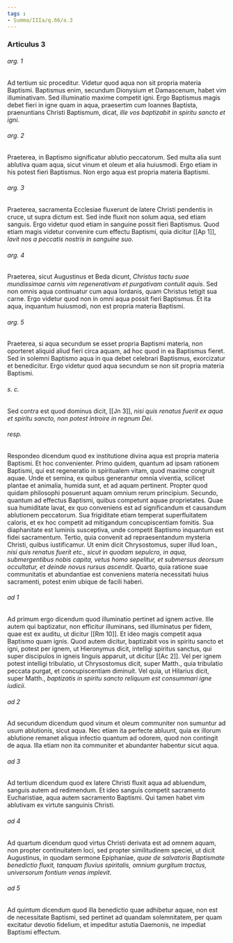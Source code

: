 ```yaml
---
tags : 
- Summa/IIIa/q.66/a.3
---
```


### Articulus 3

###### arg. 1
Ad tertium sic proceditur. Videtur quod aqua non sit propria materia Baptismi. Baptismus enim, secundum Dionysium et Damascenum, habet vim illuminativam. Sed illuminatio maxime competit igni. Ergo Baptismus magis debet fieri in igne quam in aqua, praesertim cum Ioannes Baptista, praenuntians Christi Baptismum, dicat, *ille vos baptizabit in spiritu sancto et igni*.

###### arg. 2
Praeterea, in Baptismo significatur ablutio peccatorum. Sed multa alia sunt ablutiva quam aqua, sicut vinum et oleum et alia huiusmodi. Ergo etiam in his potest fieri Baptismus. Non ergo aqua est propria materia Baptismi.

###### arg. 3
Praeterea, sacramenta Ecclesiae fluxerunt de latere Christi pendentis in cruce, ut supra dictum est. Sed inde fluxit non solum aqua, sed etiam sanguis. Ergo videtur quod etiam in sanguine possit fieri Baptismus. Quod etiam magis videtur convenire cum effectu Baptismi, quia dicitur [[Ap 1]], *lavit nos a peccatis nostris in sanguine suo*.

###### arg. 4
Praeterea, sicut Augustinus et Beda dicunt, *Christus tactu suae mundissimae carnis vim regenerativam et purgativam contulit aquis*. Sed non omnis aqua continuatur cum aqua Iordanis, quam Christus tetigit sua carne. Ergo videtur quod non in omni aqua possit fieri Baptismus. Et ita aqua, inquantum huiusmodi, non est propria materia Baptismi.

###### arg. 5
Praeterea, si aqua secundum se esset propria Baptismi materia, non oporteret aliquid aliud fieri circa aquam, ad hoc quod in ea Baptismus fieret. Sed in solemni Baptismo aqua in qua debet celebrari Baptismus, exorcizatur et benedicitur. Ergo videtur quod aqua secundum se non sit propria materia Baptismi.

###### s. c.
Sed contra est quod dominus dicit, [[Jn 3]], *nisi quis renatus fuerit ex aqua et spiritu sancto, non potest introire in regnum Dei*.

###### resp.
Respondeo dicendum quod ex institutione divina aqua est propria materia Baptismi. Et hoc convenienter. Primo quidem, quantum ad ipsam rationem Baptismi, qui est regeneratio in spiritualem vitam, quod maxime congruit aquae. Unde et semina, ex quibus generantur omnia viventia, scilicet plantae et animalia, humida sunt, et ad aquam pertinent. Propter quod quidam philosophi posuerunt aquam omnium rerum principium. Secundo, quantum ad effectus Baptismi, quibus competunt aquae proprietates. Quae sua humiditate lavat, ex quo conveniens est ad significandum et causandum ablutionem peccatorum. Sua frigiditate etiam temperat superfluitatem caloris, et ex hoc competit ad mitigandum concupiscentiam fomitis. Sua diaphanitate est luminis susceptiva, unde competit Baptismo inquantum est fidei sacramentum. Tertio, quia convenit ad repraesentandum mysteria Christi, quibus iustificamur. Ut enim dicit Chrysostomus, super illud Ioan., *nisi quis renatus fuerit etc., sicut in quodam sepulcro, in aqua, submergentibus nobis capita, vetus homo sepelitur, et submersus deorsum occultatur, et deinde novus rursus ascendit*. Quarto, quia ratione suae communitatis et abundantiae est conveniens materia necessitati huius sacramenti, potest enim ubique de facili haberi.

###### ad 1
Ad primum ergo dicendum quod illuminatio pertinet ad ignem active. Ille autem qui baptizatur, non efficitur illuminans, sed illuminatus per fidem, quae est ex auditu, ut dicitur [[Rm 10]]. Et ideo magis competit aqua Baptismo quam ignis. Quod autem dicitur, baptizabit vos in spiritu sancto et igni, potest per ignem, ut Hieronymus dicit, intelligi spiritus sanctus, qui super discipulos in igneis linguis apparuit, ut dicitur [[Ac 2]]. Vel per ignem potest intelligi tribulatio, ut Chrysostomus dicit, super Matth., quia tribulatio peccata purgat, et concupiscentiam diminuit. Vel quia, ut Hilarius dicit, super Matth., *baptizatis in spiritu sancto reliquum est consummari igne iudicii*.

###### ad 2
Ad secundum dicendum quod vinum et oleum communiter non sumuntur ad usum ablutionis, sicut aqua. Nec etiam ita perfecte abluunt, quia ex illorum ablutione remanet aliqua infectio quantum ad odorem, quod non contingit de aqua. Illa etiam non ita communiter et abundanter habentur sicut aqua.

###### ad 3
Ad tertium dicendum quod ex latere Christi fluxit aqua ad abluendum, sanguis autem ad redimendum. Et ideo sanguis competit sacramento Eucharistiae, aqua autem sacramento Baptismi. Qui tamen habet vim ablutivam ex virtute sanguinis Christi.

###### ad 4
Ad quartum dicendum quod virtus Christi derivata est ad omnem aquam, non propter continuitatem loci, sed propter similitudinem speciei, ut dicit Augustinus, in quodam sermone Epiphaniae, *quae de salvatoris Baptismate benedictio fluxit, tanquam fluvius spiritalis, omnium gurgitum tractus, universorum fontium venas implevit*.

###### ad 5
Ad quintum dicendum quod illa benedictio quae adhibetur aquae, non est de necessitate Baptismi, sed pertinet ad quandam solemnitatem, per quam excitatur devotio fidelium, et impeditur astutia Daemonis, ne impediat Baptismi effectum.


